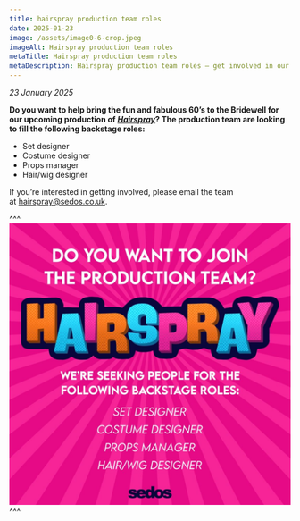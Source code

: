 ```yaml
---
title: hairspray production team roles
date: 2025-01-23
image: /assets/image0-6-crop.jpeg
imageAlt: Hairspray production team roles
metaTitle: Hairspray production team roles
metaDescription: Hairspray production team roles – get involved in our May 2025 musical
---
```

*23 January 2025*

**Do you want to help bring the fun and fabulous 60’s to the Bridewell for our upcoming production of *[Hairspray](https://www.sedos.co.uk/shows/2025-hairspray-the-broadway-musical)*? The production team are looking to fill the following backstage roles:** 

* Set designer
* Costume designer
* Props manager
* Hair/wig designer

If you’re interested in getting involved, please email the team at [hairspray@sedos.co.uk](mailto:hairspray@sedos.co.uk). 

^^^
![Hairspray production team roles](/assets/image0-6.jpeg)
^^^